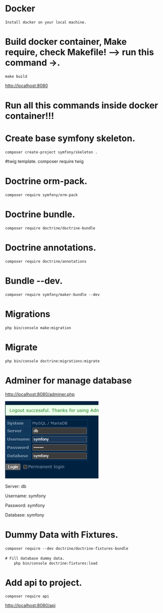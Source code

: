 # Docker
    Install docker on your local machine.

# Build docker container, Make require, check Makefile! --> run this command ->.
    make build

[http://localhost:8080](http://localhost:8080)

# Run  all this commands inside docker container!!!
    
# Create base symfony skeleton.
    composer create-project symfony/skeleton .
    
#twig template.
    composer require twig
    
# Doctrine orm-pack.
    composer require symfony/orm-pack

# Doctrine bundle.
    composer require doctrine/doctrine-bundle
# Doctrine annotations.    
    composer require doctrine/annotations
# Bundle --dev.    
    composer require symfony/maker-bundle --dev


# Migrations
    php bin/console make:migration

# Migrate 
    php bin/console doctrine:migrations:migrate

# Adminer for manage database
[http://localhost:8080/adminer.php](http://localhost:8080/adminer.php)

![db-login](image.png)

Server: db

Username: symfony

Password: symfony

Database: symfony

# Dummy Data with Fixtures.
    composer require --dev doctrine/doctrine-fixtures-bundle

    # Fill database dummy data.
        php bin/console doctrine:fixtures:load

# Add api to project.
    composer require api

[http://localhost:8080/api](http://localhost:8080/api)

